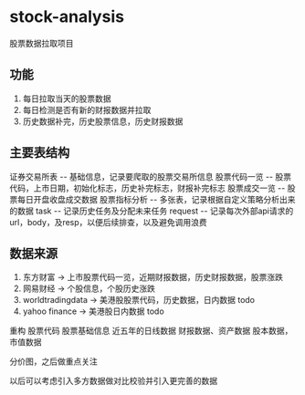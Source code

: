 # stock-analysis
股票数据拉取项目

## 功能
1. 每日拉取当天的股票数据
1. 每日检测是否有新的财报数据并拉取
1. 历史数据补完，历史股票信息，历史财报数据

## 主要表结构
证券交易所表 -- 基础信息，记录要爬取的股票交易所信息
股票代码一览 -- 股票代码，上市日期，初始化标志，历史补完标志，财报补完标志
股票成交一览 -- 股票每日开盘收盘成交数据
股票指标分析 -- 多张表，记录根据自定义策略分析出来的数据
task -- 记录历史任务及分配未来任务
request -- 记录每次外部api请求的url，body，及resp，以便后续排查，以及避免调用浪费

## 数据来源
1. 东方财富 -> 上市股票代码一览，近期财报数据，历史财报数据，股票涨跌
1. 网易财经 -> 个股信息，个股历史涨跌
1. worldtradingdata -> 美港股股票代码，历史数据，日内数据 todo
1. yahoo finance -> 美港股日内数据 todo


重构
股票代码
股票基础信息
近五年的日线数据
财报数据、资产数据
股本数据，市值数据

分价图，之后做重点关注

以后可以考虑引入多方数据做对比校验并引入更完善的数据







